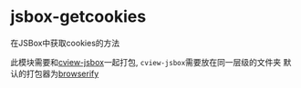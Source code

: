 # jsbox-getcookies
在JSBox中获取cookies的方法

此模块需要和[cview-jsbox](https://github.com/Gandum2077/cview-jsbox)一起打包, `cview-jsbox`需要放在同一层级的文件夹
默认的打包器为[browserify](http://browserify.org/)